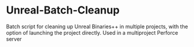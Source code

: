 # Unreal-Batch-Cleanup
Batch script for cleaning up Unreal Binaries++ in multiple projects, with the option of launching the project directly. Used in a multiproject Perforce server

